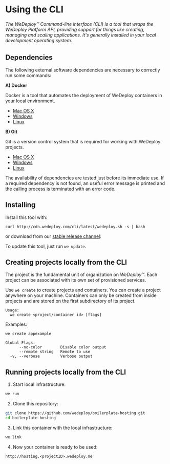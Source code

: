# Using the CLI

###### The *WeDeploy™ Command-line interface (CLI)* is a tool that wraps the WeDeploy Platform API, providing support for things like creating, managing and scaling applications. It's generally installed in your local development operating system.

<!-- <article id="1-dependencies"> -->

## Dependencies

The following external software dependencies are necessary to correctly run some commands:

**A) Docker**

Docker is a tool that automates the deployment of WeDeploy containers in your local environment.

  * [Mac OS X](https://download.docker.com/mac/stable/Docker.dmg)
  * [Windows](https://download.docker.com/win/stable/InstallDocker.msi)
  * [Linux](https://docs.docker.com/engine/installation/linux/)


**B) Git**

Git is a version control system that is required for working with WeDeploy projects.

* [Mac OS X](https://git-scm.com/download/mac)
* [Windows](https://git-scm.com/download/win)
* [Linux](https://git-scm.com/download/linux)

The availability of dependencies are tested just before its immediate use. If a required dependency is not found, an useful error message is printed and the calling process is terminated with an error code.

<!-- </article> -->


<!-- <article id="2-installing"> -->

## Installing

Install this tool with:

```
curl http://cdn.wedeploy.com/cli/latest/wedeploy.sh -s | bash
```
or download from our [stable release channel](https://dl.equinox.io/wedeploy/cli/stable):

To update this tool, just run `we update`.

<!-- </article> -->


<!-- <article id="3-creating-projects"> -->

## Creating projects locally from the CLI

The project is the fundamental unit of organization on *WeDeploy™*. Each project can be associated with its own set of provisioned services.

Use `we create` to create projects and containers. You can create a project anywhere on your machine. Containers can only be created from inside projects and are stored on the first subdirectory of its project.

```
Usage:
  we create <project/container id> [flags]
```

Examples:

`we create appexample`

```
Global Flags:
      --no-color        Disable color output
      --remote string   Remote to use
  -v, --verbose         Verbose output
```
<!-- </article> -->

<!-- <article id="3-creating-projects"> -->

## Running projects locally from the CLI

1. Start local infrastructure:

  ```sh
we run
  ```

2. Clone this repository:

  ```sh
git clone https://github.com/wedeploy/boilerplate-hosting.git
cd boilerplate-hosting
  ```

3. Link this container with the local infrastructure:

  ```sh
we link
  ```

4. Now your container is ready to be used:

  ```
http://hosting.<projectID>.wedeploy.me
  ```

<!-- </article> -->
